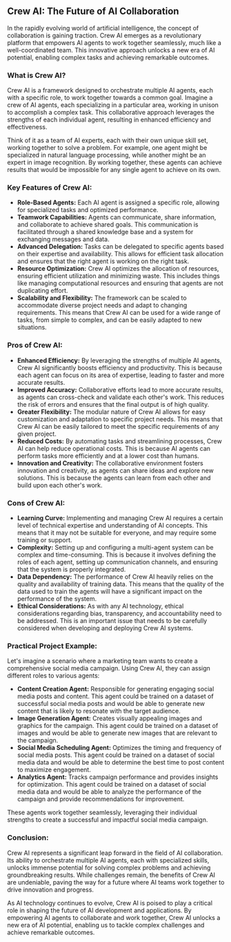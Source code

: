 ## Crew AI: The Future of AI Collaboration

In the rapidly evolving world of artificial intelligence, the concept of collaboration is gaining traction. Crew AI emerges as a revolutionary platform that empowers AI agents to work together seamlessly, much like a well-coordinated team. This innovative approach unlocks a new era of AI potential, enabling complex tasks and achieving remarkable outcomes.

### What is Crew AI?

Crew AI is a framework designed to orchestrate multiple AI agents, each with a specific role, to work together towards a common goal. Imagine a crew of AI agents, each specializing in a particular area, working in unison to accomplish a complex task. This collaborative approach leverages the strengths of each individual agent, resulting in enhanced efficiency and effectiveness.

Think of it as a team of AI experts, each with their own unique skill set, working together to solve a problem. For example, one agent might be specialized in natural language processing, while another might be an expert in image recognition. By working together, these agents can achieve results that would be impossible for any single agent to achieve on its own.

### Key Features of Crew AI:

* **Role-Based Agents:** Each AI agent is assigned a specific role, allowing for specialized tasks and optimized performance. 
* **Teamwork Capabilities:** Agents can communicate, share information, and collaborate to achieve shared goals. This communication is facilitated through a shared knowledge base and a system for exchanging messages and data.
* **Advanced Delegation:** Tasks can be delegated to specific agents based on their expertise and availability. This allows for efficient task allocation and ensures that the right agent is working on the right task.
* **Resource Optimization:** Crew AI optimizes the allocation of resources, ensuring efficient utilization and minimizing waste. This includes things like managing computational resources and ensuring that agents are not duplicating effort.
* **Scalability and Flexibility:** The framework can be scaled to accommodate diverse project needs and adapt to changing requirements. This means that Crew AI can be used for a wide range of tasks, from simple to complex, and can be easily adapted to new situations.

### Pros of Crew AI:

* **Enhanced Efficiency:** By leveraging the strengths of multiple AI agents, Crew AI significantly boosts efficiency and productivity. This is because each agent can focus on its area of expertise, leading to faster and more accurate results.
* **Improved Accuracy:** Collaborative efforts lead to more accurate results, as agents can cross-check and validate each other's work. This reduces the risk of errors and ensures that the final output is of high quality.
* **Greater Flexibility:** The modular nature of Crew AI allows for easy customization and adaptation to specific project needs. This means that Crew AI can be easily tailored to meet the specific requirements of any given project.
* **Reduced Costs:** By automating tasks and streamlining processes, Crew AI can help reduce operational costs. This is because AI agents can perform tasks more efficiently and at a lower cost than humans.
* **Innovation and Creativity:** The collaborative environment fosters innovation and creativity, as agents can share ideas and explore new solutions. This is because the agents can learn from each other and build upon each other's work.

### Cons of Crew AI:

* **Learning Curve:** Implementing and managing Crew AI requires a certain level of technical expertise and understanding of AI concepts. This means that it may not be suitable for everyone, and may require some training or support.
* **Complexity:** Setting up and configuring a multi-agent system can be complex and time-consuming. This is because it involves defining the roles of each agent, setting up communication channels, and ensuring that the system is properly integrated.
* **Data Dependency:** The performance of Crew AI heavily relies on the quality and availability of training data. This means that the quality of the data used to train the agents will have a significant impact on the performance of the system.
* **Ethical Considerations:** As with any AI technology, ethical considerations regarding bias, transparency, and accountability need to be addressed. This is an important issue that needs to be carefully considered when developing and deploying Crew AI systems.

### Practical Project Example:

Let's imagine a scenario where a marketing team wants to create a comprehensive social media campaign. Using Crew AI, they can assign different roles to various agents:

* **Content Creation Agent:** Responsible for generating engaging social media posts and content. This agent could be trained on a dataset of successful social media posts and would be able to generate new content that is likely to resonate with the target audience.
* **Image Generation Agent:** Creates visually appealing images and graphics for the campaign. This agent could be trained on a dataset of images and would be able to generate new images that are relevant to the campaign.
* **Social Media Scheduling Agent:** Optimizes the timing and frequency of social media posts. This agent could be trained on a dataset of social media data and would be able to determine the best time to post content to maximize engagement.
* **Analytics Agent:** Tracks campaign performance and provides insights for optimization. This agent could be trained on a dataset of social media data and would be able to analyze the performance of the campaign and provide recommendations for improvement.

These agents work together seamlessly, leveraging their individual strengths to create a successful and impactful social media campaign.

### Conclusion:

Crew AI represents a significant leap forward in the field of AI collaboration. Its ability to orchestrate multiple AI agents, each with specialized skills, unlocks immense potential for solving complex problems and achieving groundbreaking results. While challenges remain, the benefits of Crew AI are undeniable, paving the way for a future where AI teams work together to drive innovation and progress.

As AI technology continues to evolve, Crew AI is poised to play a critical role in shaping the future of AI development and applications. By empowering AI agents to collaborate and work together, Crew AI unlocks a new era of AI potential, enabling us to tackle complex challenges and achieve remarkable outcomes.